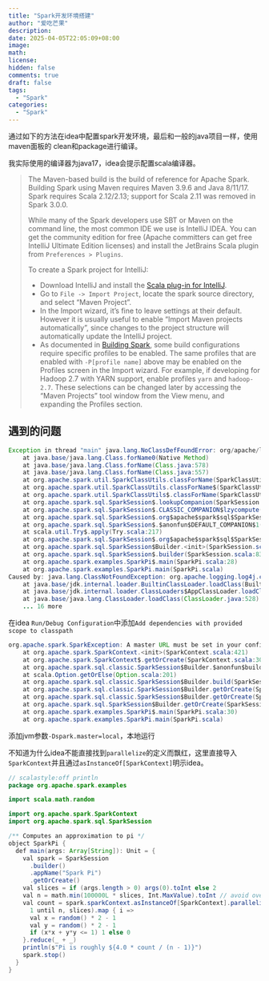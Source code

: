 ```yaml
---
title: "Spark开发环境搭建"
author: "爱吃芒果"
description: 
date: 2025-04-05T22:05:09+08:00
image: 
math: 
license: 
hidden: false
comments: true
draft: false
tags:
  - "Spark"
categories:
  - "Spark"
---
```


通过如下的方法在idea中配置spark开发环境，最后和一般的java项目一样，使用maven面板的 clean和package进行编译。

我实际使用的编译器为java17，idea会提示配置scala编译器。

> The Maven-based build is the build of reference for Apache Spark. Building Spark using Maven requires Maven 3.9.6 and Java 8/11/17. Spark requires Scala 2.12/2.13; support for Scala 2.11 was removed in Spark 3.0.0.
>
> While many of the Spark developers use SBT or Maven on the command line, the most common IDE we use is IntelliJ IDEA. You can get the community edition for free (Apache committers can get free IntelliJ Ultimate Edition licenses) and install the JetBrains Scala plugin from `Preferences > Plugins`.
>
> To create a Spark project for IntelliJ:
>
> - Download IntelliJ and install the [Scala plug-in for IntelliJ](https://confluence.jetbrains.com/display/SCA/Scala+Plugin+for+IntelliJ+IDEA).
> - Go to `File -> Import Project`, locate the spark source directory, and select “Maven Project”.
> - In the Import wizard, it’s fine to leave settings at their default. However it is usually useful to enable “Import Maven projects automatically”, since changes to the project structure will automatically update the IntelliJ project.
> - As documented in [Building Spark](https://spark.apache.org/docs/latest/building-spark.html), some build configurations require specific profiles to be enabled. The same profiles that are enabled with `-P[profile name]` above may be enabled on the Profiles screen in the Import wizard. For example, if developing for Hadoop 2.7 with YARN support, enable profiles `yarn` and `hadoop-2.7`. These selections can be changed later by accessing the “Maven Projects” tool window from the View menu, and expanding the Profiles section.



## 遇到的问题

```java
Exception in thread "main" java.lang.NoClassDefFoundError: org/apache/logging/log4j/core/Filter
    at java.base/java.lang.Class.forName0(Native Method)
    at java.base/java.lang.Class.forName(Class.java:578)
    at java.base/java.lang.Class.forName(Class.java:557)
    at org.apache.spark.util.SparkClassUtils.classForName(SparkClassUtils.scala:41)
    at org.apache.spark.util.SparkClassUtils.classForName$(SparkClassUtils.scala:36)
    at org.apache.spark.util.SparkClassUtils$.classForName(SparkClassUtils.scala:141)
    at org.apache.spark.sql.SparkSession$.lookupCompanion(SparkSession.scala:826)
    at org.apache.spark.sql.SparkSession$.CLASSIC_COMPANION$lzycompute(SparkSession.scala:816)
    at org.apache.spark.sql.SparkSession$.org$apache$spark$sql$SparkSession$$CLASSIC_COMPANION(SparkSession.scala:815)
    at org.apache.spark.sql.SparkSession$.$anonfun$DEFAULT_COMPANION$1(SparkSession.scala:820)
    at scala.util.Try$.apply(Try.scala:217)
    at org.apache.spark.sql.SparkSession$.org$apache$spark$sql$SparkSession$$DEFAULT_COMPANION(SparkSession.scala:820)
    at org.apache.spark.sql.SparkSession$Builder.<init>(SparkSession.scala:854)
    at org.apache.spark.sql.SparkSession$.builder(SparkSession.scala:833)
    at org.apache.spark.examples.SparkPi$.main(SparkPi.scala:28)
    at org.apache.spark.examples.SparkPi.main(SparkPi.scala)
Caused by: java.lang.ClassNotFoundException: org.apache.logging.log4j.core.Filter
    at java.base/jdk.internal.loader.BuiltinClassLoader.loadClass(BuiltinClassLoader.java:641)
    at java.base/jdk.internal.loader.ClassLoaders$AppClassLoader.loadClass(ClassLoaders.java:188)
    at java.base/java.lang.ClassLoader.loadClass(ClassLoader.java:528)
    ... 16 more
```

在idea `Run/Debug Configuration`中添加`Add dependencies with provided scope to classpath`

```java
org.apache.spark.SparkException: A master URL must be set in your configuration
    at org.apache.spark.SparkContext.<init>(SparkContext.scala:421)
    at org.apache.spark.SparkContext$.getOrCreate(SparkContext.scala:3062)
    at org.apache.spark.sql.classic.SparkSession$Builder.$anonfun$build$2(SparkSession.scala:911)
    at scala.Option.getOrElse(Option.scala:201)
    at org.apache.spark.sql.classic.SparkSession$Builder.build(SparkSession.scala:902)
    at org.apache.spark.sql.classic.SparkSession$Builder.getOrCreate(SparkSession.scala:931)
    at org.apache.spark.sql.classic.SparkSession$Builder.getOrCreate(SparkSession.scala:804)
    at org.apache.spark.sql.SparkSession$Builder.getOrCreate(SparkSession.scala:923)
    at org.apache.spark.examples.SparkPi$.main(SparkPi.scala:30)
    at org.apache.spark.examples.SparkPi.main(SparkPi.scala)
```

添加jvm参数`-Dspark.master=local`，本地运行

不知道为什么idea不能直接找到`parallelize`的定义而飘红，这里直接导入`SparkContext`并且通过`asInstanceOf[SparkContext]`明示idea。

```java
// scalastyle:off println
package org.apache.spark.examples

import scala.math.random

import org.apache.spark.SparkContext
import org.apache.spark.sql.SparkSession

/** Computes an approximation to pi */
object SparkPi {
  def main(args: Array[String]): Unit = {
    val spark = SparkSession
      .builder()
      .appName("Spark Pi")
      .getOrCreate()
    val slices = if (args.length > 0) args(0).toInt else 2
    val n = math.min(100000L * slices, Int.MaxValue).toInt // avoid overflow
    val count = spark.sparkContext.asInstanceOf[SparkContext].parallelize(
      1 until n, slices).map { i =>
      val x = random() * 2 - 1
      val y = random() * 2 - 1
      if (x*x + y*y <= 1) 1 else 0
    }.reduce(_ + _)
    println(s"Pi is roughly ${4.0 * count / (n - 1)}")
    spark.stop()
  }
}
```
